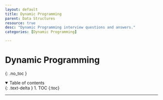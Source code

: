 ```yaml
---
layout: default
title: Dynamic Programming
parent: Data Structures
resource: true
desc: "Dynamic Programming interview questions and answers."
categories: [Dynamic Programming]

---
```


# Dynamic Programming
{: .no_toc }

<details open markdown="block">
  <summary>
    Table of contents
  </summary>
  {: .text-delta }
1. TOC
{:toc}
</details>

---
